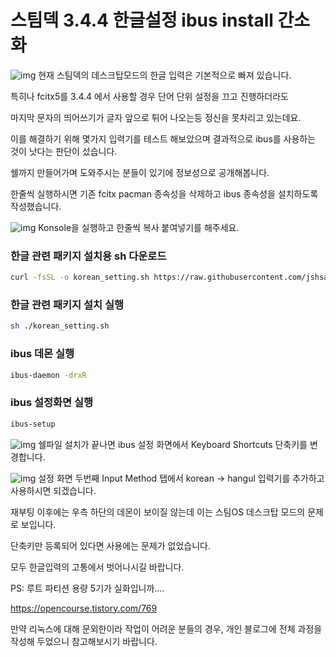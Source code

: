 # 스팀덱 3.4.4 한글설정 ibus install 간소화

![img](https://img1.daumcdn.net/thumb/R1280x0/?scode=mtistory2&fname=https%3A%2F%2Fblog.kakaocdn.net%2Fdn%2FbUAGSD%2FbtrVo5rsvE4%2FtK46tvRObfgwl7Kl2DaIs1%2Fimg.png)
현재 스팀덱의 데스크탑모드의 한글 입력은 기본적으로 빠져 있습니다.


특히나 fcitx5를 3.4.4 에서 사용할 경우 단어 단위 설정을 끄고 진행하더라도


마지막 문자의 띄어쓰기가 글자 앞으로 튀어 나오는등 정신을 못차리고 있는데요.


이를 해결하기 위해 몇가지 입력기를 테스트 해보았으며 결과적으로 ibus를 사용하는 것이 낫다는 판단이 섰습니다.


쉘까지 만들어가며 도와주시는 분들이 있기에 정보성으로 공개해봅니다.


한줄씩 실행하시면 기존 fcitx pacman 종속성을 삭제하고 ibus 종속성을 설치하도록 작성했습니다.

  
![img](https://img1.daumcdn.net/thumb/R1280x0/?scode=mtistory2&fname=https%3A%2F%2Fblog.kakaocdn.net%2Fdn%2F5uPwm%2FbtrVkWV5SCj%2Fi6FD7lCZLffJtSO0rYjveK%2Fimg.png)
Konsole을 실행하고 한줄씩 복사 붙여넣기를 해주세요.

  
### 한글 관련 패키지 설치용 sh 다운로드
```sh
curl -fsSL -o korean_setting.sh https://raw.githubusercontent.com/jshsakura/steamdeck/main/korean_setting.sh
```
  
### 한글 관련 패키지 설치 실행
```sh
sh ./korean_setting.sh
```
  
### ibus 데몬 실행
```sh
ibus-daemon -drxR
```
  
### ibus 설정화면 실행
```sh
ibus-setup
```


  
![img](https://img1.daumcdn.net/thumb/R1280x0/?scode=mtistory2&fname=https%3A%2F%2Fblog.kakaocdn.net%2Fdn%2FIOxaK%2FbtrVmX1pqok%2FSTb1FAIUMh0f08AiC5UR6K%2Fimg.png)
쉘파일 설치가 끝나면 ibus 설정 화면에서 Keyboard Shortcuts 단축키를 변경합니다.

   
![img](https://img1.daumcdn.net/thumb/R1280x0/?scode=mtistory2&fname=https%3A%2F%2Fblog.kakaocdn.net%2Fdn%2FbOwEN4%2FbtrVfrXtkFM%2FKDdNU0axWpZ2VdkSE22Agk%2Fimg.png)
설정 화면 두번째 Input Method 탭에서 korean -> hangul 입력기를 추가하고 사용하시면 되겠습니다.

  
재부팅 이후에는 우측 하단의 데몬이 보이질 않는데 이는 스팀OS 데스크탑 모드의 문제로 보입니다.


단축키만 등록되어 있다면 사용에는 문제가 없었습니다.

   
모두 한글입력의 고통에서 벗어나시길 바랍니다.

  
PS: 루트 파티션 용량 5기가 실화입니까....

  
  
https://opencourse.tistory.com/769


만약 리눅스에 대해 문외한이라 작업이 어려운 분들의 경우, 개인 블로그에 전체 과정을 작성해 두었으니 참고해보시기 바랍니다.

